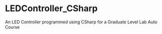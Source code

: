 # LEDController_CSharp
An LED Controller programmed using CSharp for a Graduate Level Lab Auto Course
